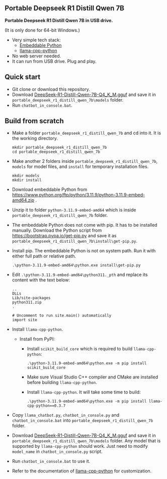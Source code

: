## Portable Deepseek R1 Distill Qwen 7B

**Portable Deepseek R1 Distill Qwen 7B in USB drive.**

(It is only done for 64-bit Windows.)

- Very simple tech stack:
  - [Embeddable Python](https://www.python.org/ftp/python/3.11.9/python-3.11.9-embed-amd64.zip)
  - [llama-cpp-python](https://github.com/abetlen/llama-cpp-python)
- No web server needed.
- It can run from USB drive. Plug and play.

## Quick start

- Git clone or download this repository.
- Download [DeepSeek-R1-Distill-Qwen-7B-Q4_K_M.gguf](https://huggingface.co/bartowski/DeepSeek-R1-Distill-Qwen-7B-GGUF/resolve/main/DeepSeek-R1-Distill-Qwen-7B-Q4_K_M.gguf) and save it in `portable_deepseek_r1_distill_qwen_7b\models` folder.
- Run `chatbot_in_console.bat`.

## Build from scratch

- Make a folder `portable_deepseek_r1_distill_qwen_7b` and cd into it. It is the working directory.

  ```shell
  mkdir portable_deepseek_r1_distill_qwen_7b
  cd portable_deepseek_r1_distill_qwen_7b
  ```

- Make another 2 folders inside `portable_deepseek_r1_distill_qwen_7b`, `models` for model files, and `install` for temporary installation files.

  ```shell
  mkdir models
  mkdir install
  ```

- Download embeddable Python from https://www.python.org/ftp/python/3.11.9/python-3.11.9-embed-amd64.zip .

- Unzip it to folder `python-3.11.9-embed-amd64` which is inside `portable_deepseek_r1_distill_qwen_7b` folder.

- The embeddable Python does not come with pip. It has to be installed manually.
  Download the Python script from https://bootstrap.pypa.io/get-pip.py and save it as `portable_deepseek_r1_distill_qwen_7b\install\get-pip.py`.

- Install pip. The embeddable Python is not on system path. Run it with either full path or relative path.

  ```shell
  .\python-3.11.9-embed-amd64\python.exe install\get-pip.py
  ```

- Edit `.\python-3.11.9-embed-amd64\python311._pth` and replace its content with the text below:

  ```
  ..
  DLLs
  Lib/site-packages
  python311.zip 
  .

  # Uncomment to run site.main() automatically
  import site
  ```

- Install `llama-cpp-python`.

  - Install from PyPI:

    - Install `scikit_build_core` which is required to build `llama-cpp-python`:

      ```shell
      .\python-3.11.9-embed-amd64\python.exe -m pip install scikit_build_core
      ```

    - Make sure Visual Studio C++ compiler and CMake are installed before building `llama-cpp-python`.

    - Install `llama-cpp-python`. It will take some time to build:

      ```shell
      .\python-3.11.9-embed-amd64\python.exe -m pip install llama-cpp-python==0.3.7
      ```

- Copy `llama_chatbot.py`, `chatbot_in_console.py` and `chatbot_in_console.bat` into `portable_deepseek_r1_distill_qwen_7b` folder.

- Download [DeepSeek-R1-Distill-Qwen-7B-Q4_K_M.gguf](https://huggingface.co/bartowski/DeepSeek-R1-Distill-Qwen-7B-GGUF/resolve/main/DeepSeek-R1-Distill-Qwen-7B-Q4_K_M.gguf) and save it in `portable_deepseek_r1_distill_qwen_7b\models` folder.
  Any model that is supported by `llama-cpp-python` should work. Just need to modify `model_name` in `chatbot_in_console.py` script.

- Run `chatbot_in_console.bat` to use it.

- Refer to the documentation of [llama-cpp-python](https://github.com/abetlen/llama-cpp-python) for customization.
